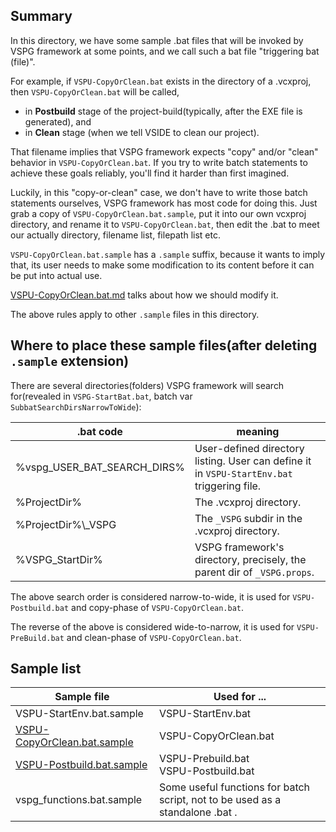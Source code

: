 ## Summary

In this directory, we have some sample .bat files that will be invoked by VSPG framework 
at some points, and we call such a bat file "triggering bat (file)".

For example, if `VSPU-CopyOrClean.bat` exists in the directory of a .vcxproj, then 
`VSPU-CopyOrClean.bat` will be called,

- in **Postbuild** stage of the project-build(typically, after the EXE file is generated), and
- in **Clean** stage (when we tell VSIDE to clean our project).

That filename implies that VSPG framework expects "copy" and/or "clean" behavior in `VSPU-CopyOrClean.bat`. 
If you try to write batch statements to achieve these goals reliably, you'll find it harder than first imagined.

Luckily, in this "copy-or-clean" case, we don't have to write those batch statements ourselves, 
VSPG framework has most code for doing this. Just grab a copy of `VSPU-CopyOrClean.bat.sample`, 
put it into our own vcxproj directory, and rename it to `VSPU-CopyOrClean.bat`, then edit the 
.bat to meet our actually directory, filename list, filepath list etc.

`VSPU-CopyOrClean.bat.sample` has a `.sample` suffix, because it wants to imply that, 
its user needs to make some modification to its content before it can be put into actual use. 

[VSPU-CopyOrClean.bat.md](VSPU-CopyOrClean.bat.md) talks about how we should modify it.

The above rules apply to other `.sample` files in this directory.

## Where to place these sample files(after deleting `.sample` extension)

There are several directories(folders) VSPG framework will search for(revealed in `VSPG-StartBat.bat`, 
batch var `SubbatSearchDirsNarrowToWide`):

| .bat code | meaning |
| --------- | ------- |
| %vspg_USER_BAT_SEARCH_DIRS% | User-defined directory listing. User can define it in `VSPU-StartEnv.bat` triggering file. |
| %ProjectDir%              | The .vcxproj directory. |
| %ProjectDir%\\_VSPG        | The `_VSPG` subdir in the .vcxproj directory. |
| %VSPG_StartDir%           | VSPG framework's directory, precisely, the parent dir of `_VSPG.props`. |

The above search order is considered narrow-to-wide, it is used for `VSPU-Postbuild.bat` and copy-phase of `VSPU-CopyOrClean.bat`.

The reverse of the above is considered wide-to-narrow, it is used for `VSPU-PreBuild.bat` and clean-phase of `VSPU-CopyOrClean.bat`.


## Sample list

| Sample file | Used for ... |
| ----------- | ------------ |
| VSPU-StartEnv.bat.sample | VSPU-StartEnv.bat |
| [VSPU-CopyOrClean.bat.sample](VSPU-CopyOrClean.bat.md) | VSPU-CopyOrClean.bat |
| [VSPU-Postbuild.bat.sample](VSPU-Postbuild.bat.md) | VSPU-Prebuild.bat <br/>VSPU-Postbuild.bat |
| vspg_functions.bat.sample |  Some useful functions for batch script, not to be used as a standalone .bat . |

